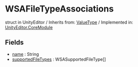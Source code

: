 # WSAFileTypeAssociations
struct in UnityEditor
 / Inherits from: <a href="https://docs.unity3d.com/6000.1/Documentation/ScriptReference/ValueType.html">ValueType</a> / Implemented in: <a href="https://docs.unity3d.com/6000.1/Documentation/ScriptReference/UnityEditor.CoreModule.html">UnityEditor.CoreModule</a>

## Fields
- <a href="https://docs.unity3d.com/6000.1/Documentation/ScriptReference/WSAFileTypeAssociations-name.html">name</a> : String
- <a href="https://docs.unity3d.com/6000.1/Documentation/ScriptReference/WSAFileTypeAssociations-supportedFileTypes.html">supportedFileTypes</a> : WSASupportedFileType[]
